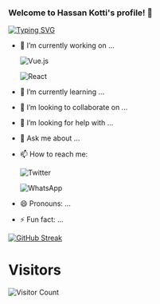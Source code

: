 ### Welcome to Hassan Kotti's profile! 👋

[![Typing SVG](https://readme-typing-svg.herokuapp.com?font=cairo&size=25&duration=6000&color=AB4CF7&width=500&lines=Hi+I'm+Hassan+Kotti;I'm+a+front-end+developer;With+little+bit+of+Backend+knowledgeWith+little+bit+of+Backend+knowledgeWith+little+bit+of+Backend+knowledge;3%2B+Years+of+coding+experience;Always+learning+new+things)](https://git.io/typing-svg)

- 🔭 I’m currently working on ...

  ![Vue.js](https://img.shields.io/badge/vuejs-%2335495e.svg?style=for-the-badge&logo=vuedotjs&logoColor=%234FC08D)
  
  ![React](https://img.shields.io/badge/react-%2320232a.svg?style=for-the-badge&logo=react&logoColor=%2361DAFB)
  
- 🌱 I’m currently learning ...
- 👯 I’m looking to collaborate on ...
- 🤔 I’m looking for help with ...
- 💬 Ask me about ...
- 📫 How to reach me:

  ![Twitter](https://img.shields.io/badge/Twitter-%231DA1F2.svg?style=for-the-badge&logo=Twitter&logoColor=white)

  ![WhatsApp](https://img.shields.io/badge/WhatsApp-25D366?style=for-the-badge&logo=whatsapp&logoColor=white)

- 😄 Pronouns: ...
- ⚡ Fun fact: ...


[![GitHub Streak](https://github-readme-streak-stats.herokuapp.com?user=hassankotti&theme=dark&date_format=M%20j%5B%2C%20Y%5D)](https://git.io/streak-stats)

# Visitors

![Visitor Count](https://profile-counter.glitch.me/hassankotti/count.svg)
